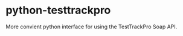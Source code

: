 python-testtrackpro
===================

More convient python interface for using the TestTrackPro Soap API.
